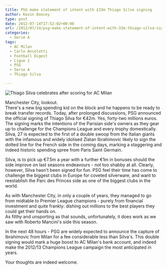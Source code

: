 ```yaml
---
title: PSG make statement of intent with £33m Thiago Silva signing
author: Kevin Doocey
type: post
date: 2012-07-14T17:52:02+00:00
url: /2012/07/14/psg-make-statement-of-intent-with-33m-thiago-silva-signing/
categories:
  - Serie A
tags:
  - AC Milan
  - Carlo Ancelotti
  - Football Digest
  - Ligue 1
  - PSG
  - Serie A
  - Thiago Silva

---
```

![Thiago Silva celebrates after scoring for AC Milan](/uploads/2012/07/Thiago-Silva-AC-Milan.jpg)

Manchester City, lookout.  
There's a new big spending kid on the block and he happens to be ready to break transfer records. Today, after prolonged discussions, PSG announced the official signing of Thiago Silva for €42m. Yes, forty-two millions euros. The signing marks the intentions of the Parisian side's owners as they gear up to challenge for the Champions League and every trophy domestically. Silva, 27 is expected to the first of a double swoop from the Italian giants with the infamous and widely idolised Zlatan Ibrahimovic likely to sign the <!--more--> dotted line for the French side in the coming days, marking a staggering and indeed historic spending spree from Paris Saint Germain.

Silva, is to pick up €7.5m a year with a further €1m in bonuses should the side improve on last seasons endeavours - not too shabby at all. Clearly, however, Silva hasn't been signed for fun. PSG feel their time has come to challenge the biggest clubs in Europe for coveted silverware, and want to reestablish the Parc des Princes side as one of the biggest clubs in the world.

As with Manchester City, in only a couple of years, they managed to go from midtable to Premier League champions - purely from financial investment and quite frankly: dishing out millions to the best players they could get their hands on.  
As filthy and unsporting as that sounds, unfortunately, it does work as we saw with Roberto Mancini's side this season. 

In the next 48 hours - PSG are widely expected to announce the capture of Ibrahimovic from Milan for a fee considerable less than Silva's. This double signing would mark a huge boost to AC Milan's bank account, and indeed make the 2012/13 Champions League campaign the most anticipated in years.

Your thoughts are indeed welcome.
